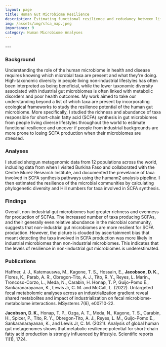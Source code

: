 ```yaml
---
layout: page
title: Human Gut Microbiome Resilience
description: Estimating functional resilience and redudancy between lifestyles
img: /assets/img/sfca_map.jpeg
importance: 9
category: Human Microbiome Analyses
---
```

<div class="row">
    <div class="col-sm mt-3 mt-md-0">
        <img class="img-fluid rounded z-depth-1" src="{{ '/assets/img/scfa.jpg' | relative_url }}" alt="" title="example image"/>
    </div>
</div>
---

### Background

Understanding the role of the human microbiome in health and disease requires knowing which microbial taxa are present and what they're doing. High-taxonomic diversity in people living non-industrial lifestyles has often been interpreted as being beneficial, while the lower taxonomic diversity associated with industrial gut microbiomes is often linked with metabolic disorders and poor health outcomes. My work aimed to take our understanding beyond a list of which taxa are present by incorporating ecological frameworks to study the resilience potential of the human gut microbiome. More specifically, I studied the richness and abundance of taxa responsible for short-chain fatty acid (SCFA) synthesis in gut microbiomes from people living diverse lifestyles throughout the world to estimate functional resilience and uncover if people from industrial backgrounds are more prone to losing SCFA production when their microbiomes are stressed.

### Analyses
I studied shotgun metagenomic data from 12 populations across the world, including data from when I visited Burkina Faso and collaborated with the Centre Murez Research Institute, and documented the prevelance of taxa involved in SCFA synthesis pathways using the humann2 analysis pipeline. I then estimated the resilience of the microbial communities by calculating phylogenetic diversity and Hill numbers for taxa involved in SCFA synthesis. 

### Findings 
Overall, non-industrial gut microbiomes had greater richness and evenness for production of SCFAs. The increased number of taxa producing SCFAs, and their generally even relative abundance in the microbial community, suggests that non-industrial gut microbiomes are more resilient for SCFA production. However, the picture is clouded by ascertainment bias that meant detecting the taxa involved in SCFA production was more likely in industrial microbiomes than non-industrial microbiomes. This indicates that the levels of resilience in non-industrial gut microbiomes is underestimated.

### Publications

Haffner, J. J., Katemauswa, M., Kagone, T. S., Hossain, E., **Jacobson, D. K.**, Flores, K., Parab, A. R., Obregon-Tito, A. J., Tito, R. Y.,
Reyes, L. Marin., Troncoso-Corzo, L., Meda, N., Carabin, H. Honap, T. P, Guijo-Pomo E., Sankaranarayanan, K., Lewis Jr, C. M. and
McCall, L. (2022). Untargeted fecal metabolomic analyses across an industrialization gradient reveal shared metabolites and
impact of industrialization on fecal microbiome-metabolome interactions. MSystems 7(6), e00710-22.

**Jacobson, D. K.**, Honap, T. P., Ozga, A. T., Meda, N., Kagone, T. S., Carabin, H., Spicer, P., Tito, R. Y., Obregon-Tito, A. J., Reyes, L. M.,
Guijo-Pomo E., Sankaranarayanan, K., and Lewis Jr, C. M. (2021). Analysis of global human gut metagenomes shows that metabolic
resilience potential for short-chain fatty acid production is strongly influenced by lifestyle. Scientific reports 11(1), 1724.